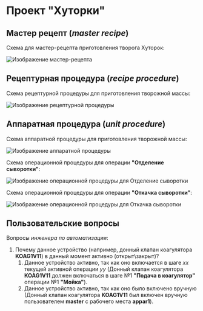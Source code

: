 # Проект "Хуторки" #
## Мастер рецепт (*master recipe*) ##
Схема для мастер-рецепта приготовления творога Хуторок:

![Изображение мастер-рецепта](images/master_recipe.svg) 

## Рецептурная процедура (*recipe procedure*) ##

Схема рецептурной процедуры для приготовления творожной массы:

![Изображение рецептурной процедуры](images/recipe_procedure.svg)

## Аппаратная процедура (*unit procedure*) ##

Схема аппаратной процедуры для приготовления творожной массы:

![Изображение аппаратной процедуры](images/unit_procedure.svg) 

Схема операционной процедуры для операции **"Отделение сыворотки"**:

![Изображение операционной процедуры для **Отделение сыворотки**](images/whey_separation_operation_procedure.svg) 

Схема операционной процедуры для операции **"Откачка сыворотки"**:

![Изображение операционной процедуры для **Откачка сыворотки**](images/whey_pumpdown_operation_procedure.svg) 

## Пользовательские вопросы ##

Вопросы *инженера по автоматизации*: 
1. Почему данное устройство (например, донный клапан коагулятора **KOAG1V11**) в данный момент активно (открыт\закрыт)? 
      1. Данное устройство активно, так как оно включается в шаге *xx* текущей активной операции *yy* (Донный клапан коагулятора **KOAG1V11** должен включаться в шаге №1 **"Подача в коагулятор"** операции №1 **"Мойка"**). 
      2. Данное устройство активно, так как оно было включено вручную (Донный клапан коагулятора **KOAG1V11** был включен вручную пользователем **master** с рабочего места **appar1**). 
      